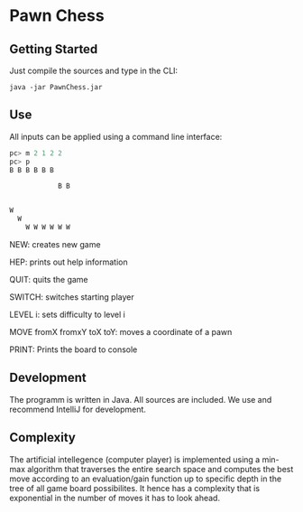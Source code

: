 # Pawn Chess


## Getting Started

Just compile the sources and type in the CLI:

```java -jar PawnChess.jar```


## Use

All inputs can be applied using a command line interface:

```javascript
pc> m 2 1 2 2
pc> p
B B B B B B

            B B


W
  W
    W W W W W W
```

NEW: creates new game

HEP: prints out help information

QUIT: quits the game

SWITCH: switches starting player

LEVEL i: sets difficulty to level i

MOVE fromX fromxY toX toY: moves a coordinate of a pawn

PRINT: Prints the board to console



## Development

The programm is written in Java. All sources are included. We use and recommend IntelliJ for development.

## Complexity

The artificial intellegence (computer player) is implemented using a min-max algorithm that traverses the entire search space and computes the best move according to an evaluation/gain function up to specific depth in the tree of all game board possibilites. It hence has a complexity that is exponential in the number of moves it has to look ahead.



